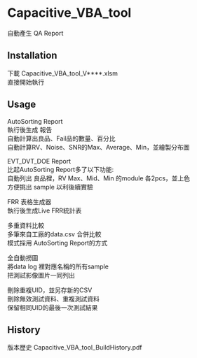 # Capacitive_VBA_tool

自動產生 QA Report
## Installation
下載 Capacitive_VBA_tool_V****.xlsm  
直接開始執行
## Usage
AutoSorting Report  
執行後生成 報告  
自動計算出良品、Fail品的數量、百分比  
自動計算RV、Noise、SNR的Max、Average、Min，並繪製分布圖  

EVT_DVT_DOE Report  
比起AutoSorting Report多了以下功能:  
自動列出 良品裡，RV Max、Mid、Min 的module 各2pcs，並上色  
方便挑出 sample 以利後續實驗  

FRR 表格生成器  
執行後生成Live FRR統計表  

多重資料比較  
多筆來自工廠的data.csv 合併比較  
模式採用 AutoSorting Report的方式  

全自動撈圖  
將data log 裡對應名稱的所有sample  
把測試影像圖片一同列出  

刪除重複UID，並另存新的CSV  
刪除無效測試資料、重複測試資料  
保留相同UID的最後一次測試結果

## History
版本歷史
Capacitive_VBA_tool_BuildHistory.pdf

